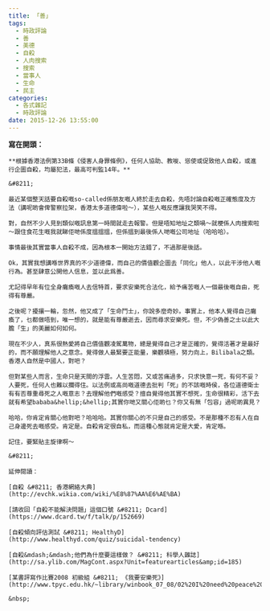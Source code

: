 ```yaml
---
title: 「善」
tags:
  - 時政評論
  - 善
  - 美德
  - 自殺
  - 人肉搜索
  - 搜索
  - 當事人
  - 生命
  - 民主
categories:
  - 各式雜記
  - 時政評論
date: 2015-12-26 13:55:00
---
```


**寫在開頭：**

	**根據香港法例第33B條《侵害人身罪條例》，任何人協助、教唆、慫使或促致他人自殺，或進行企圖自殺，均屬犯法，最高可判監14年。**

	&#8211;

	最近某個整天話要自殺嘅so-called係朋友嘅人終於走去自殺，先唔討論自殺嘅正確態度及方法（講呢啲會俾警察拉架，香港太多道德偉啦～），某些人嘅反應讓我哭笑不得。

	對，自然不少人見到類似嘅訊息第一時間就走去報警。但是唔知地址之類喎～就梗係人肉搜索啦～跟住食花生嘅我就睇佢哋係度搵搵搵，但係搵到最後係人哋嘅公司地址（哈哈哈）。

	事情最後其實當事人自殺不成，因為根本一開始方法錯了，不過那是後話。

	Ok，其實我想講喺世界真的不少道德偉，而自己的價值觀企圖去「同化」他人，以此干涉他人嘅行為。甚至肆意公開他人信息，並以此爲善。

	尤記得早年有位全身癱瘓嘅人去信特首，要求安樂死合法化，給予痛苦嘅人一個最後嘅自由，死得有尊嚴。

	之後呢？擾攘一輪，忽然，他又成了「生命鬥士」，你說多麼奇妙。事實上，他本人覺得自己癱瘓了，乜都做唔到，唯一想的，就是能有尊嚴逝去，因而尋求安樂死。但，不少偽善之士以此大膽「生」的美麗如何如何。

	現在不少人，真系很熱愛將自己價值觀凌駕萬物，總是覺得自己才是正確的，覺得活著才是最好的，而不願理解他人之意念。覺得做人最緊要正能量，樂觀積極，努力向上，Bilibala之類。香港人自然是中國人，對吧？

	但對某些人而言，生命只是天間的浮雲。人生苦悶，又或苦痛過多，只求快意一死，有何不妥？人要死，任何人也難以攔得住。以法例或高尚嘅道德去批判「死」的不該嘅時侯，各位道德衛士有有否尊重尋死之人嘅意志？去理解他們嘅感受？擅自覺得他其實不想死，生命很精彩，活下去就有希望bababa&hellip;&hellip;其實你哋又關心佢啲乜？你又有無「包容」過呢啲異見？

	哈哈，你肯定肯關心他對吧？哈哈哈。其實你關心的不只是自己的感受。不是那種不忍有人在自己身邊死去嘅感受。肯定是。自殺肯定很自私，而這種心態就肯定是大愛，肯定喺。

	記住，要緊貼主旋律啊〜

	&#8211;

	延伸閱讀：

	[自殺 &#8211; 香港網絡大典](http://evchk.wikia.com/wiki/%E8%87%AA%E6%AE%BA)

	[請收回「自殺不能解決問題」這個口號 &#8211; Dcard](https://www.dcard.tw/f/talk/p/152669)

	[自殺傾向評估測試 &#8211; HealthyD](http://www.healthyd.com/quiz/suicidal-tendency)

	[自殺&mdash;&mdash;他們為什麼要這樣做？ &#8211; 科學人雜誌](http://sa.ylib.com/MagCont.aspx?Unit=featurearticles&amp;id=185)

	[某書評寫作比賽2008 初級組 &#8211; 《我要安樂死》](http://www.tpyc.edu.hk/~library/winbook_07_08/02%20I%20need%20peace%20dead.htm)

	&nbsp;
